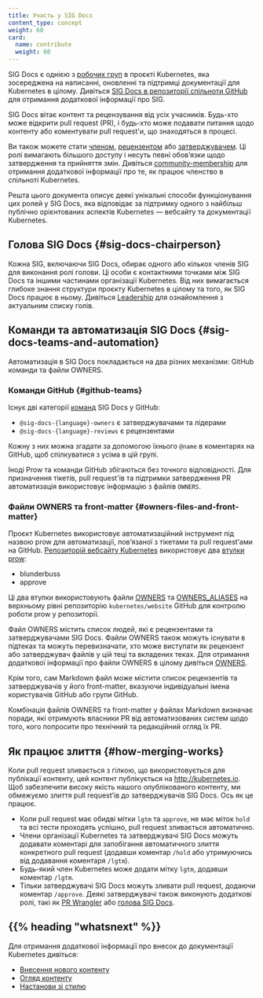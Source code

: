 ```yaml
---
title: Участь у SIG Docs
content_type: concept
weight: 60
card:
  name: contribute
  weight: 60
---
```


<!-- overview -->

SIG Docs є однією з [робочих груп](https://github.com/kubernetes/community/blob/master/sig-list.md) в проєкті Kubernetes, яка зосереджена на написанні, оновленні та підтримці документації для Kubernetes в цілому. Дивіться [SIG Docs в репозиторії спільноти GitHub](https://github.com/kubernetes/community/tree/master/sig-docs) для отримання додаткової інформації про SIG.

SIG Docs вітає контент та рецензування від усіх учасників. Будь-хто може відкрити pull request (PR), і будь-хто може подавати питання щодо контенту або коментувати pull request'и, що знаходяться в процесі.

Ви також можете стати [членом](/docs/contribute/participate/roles-and-responsibilities/#members), [рецензентом](/docs/contribute/participate/roles-and-responsibilities/#reviewers) або [затверджувачем](/docs/contribute/participate/roles-and-responsibilities/#approvers). Ці ролі вимагають більшого доступу і несуть певні обов’язки щодо затвердження та прийняття змін. Дивіться [community-membership](https://github.com/kubernetes/community/blob/master/community-membership.md) для отримання додаткової інформації про те, як працює членство в спільноті Kubernetes.

Решта цього документа описує деякі унікальні способи функціонування цих ролей у SIG Docs, яка відповідає за підтримку одного з найбільш публічно орієнтованих аспектів Kubernetes — вебсайту та документації Kubernetes.

<!-- body -->

## Голова SIG Docs {#sig-docs-chairperson}

Кожна SIG, включаючи SIG Docs, обирає одного або кількох членів SIG для виконання ролі голови. Ці особи є контактними точками між SIG Docs та іншими частинами організації Kubernetes. Від них вимагається глибоке знання структури проєкту Kubernetes в цілому та того, як SIG Docs працює в ньому. Дивіться [Leadership](https://github.com/kubernetes/community/tree/master/sig-docs#leadership) для ознайомлення з актуальним списку голів.

## Команди та автоматизація SIG Docs {#sig-docs-teams-and-automation}

Автоматизація в SIG Docs покладається на два різних механізми: GitHub команди та файли OWNERS.

### Команди GitHub {#github-teams}

Існує дві категорії [команд](https://github.com/orgs/kubernetes/teams?query=sig-docs) SIG Docs у GitHub:

- `@sig-docs-{language}-owners` є затверджувачами та лідерами
- `@sig-docs-{language}-reviews` є рецензентами

Кожну з них можна згадати за допомогою їхнього `@name` в коментарях на GitHub, щоб спілкуватися з усіма в цій групі.

Іноді Prow та команди GitHub збігаються без точного відповідності. Для призначення тікетів, pull request'ів та підтримки затвердження PR автоматизація використовує інформацію з файлів `OWNERS`.

### Файли OWNERS та front-matter {#owners-files-and-front-matter}

Проєкт Kubernetes використовує автоматизаційний інструмент під назвою prow для автоматизації, повʼязаної з тікетами та pull requestʼами на GitHub. [Репозиторій вебсайту Kubernetes](https://github.com/kubernetes/website) використовує два [втулки prow](https://github.com/kubernetes/test-infra/tree/master/prow/plugins):

- blunderbuss
- approve

Ці два втулки використовують файли [OWNERS](https://github.com/kubernetes/website/blob/main/OWNERS) та [OWNERS_ALIASES](https://github.com/kubernetes/website/blob/main/OWNERS_ALIASES) на верхньому рівні репозиторію `kubernetes/website` GitHub для контролю роботи prow у репозиторії.

Файл OWNERS містить список людей, які є рецензентами та затверджувачами SIG Docs. Файли OWNERS також можуть існувати в підтеках та можуть перевизначати, хто може виступати як рецензент або затверджувач файлів у цій теці та вкладених теках. Для отримання додаткової інформації про файли OWNERS в цілому дивіться [OWNERS](https://github.com/kubernetes/community/blob/master/contributors/guide/owners.md).

Крім того, сам Markdown файл може містити список рецензентів та затверджувачів у його front-matter, вказуючи індивідуальні імена користувачів GitHub або групи GitHub.

Комбінація файлів OWNERS та front-matter у файлах Markdown визначає поради, які отримують власники PR від автоматизованих систем щодо того, кого попросити про технічний та редакційний огляд їх PR.

## Як працює злиття {#how-merging-works}

Коли pull request зливається з гілкою, що використовується для публікації контенту, цей контент публікується на http://kubernetes.io. Щоб забезпечити високу якість нашого опублікованого контенту, ми обмежуємо злиття pull requestʼів до затверджувачів SIG Docs. Ось як це працює.

- Коли pull request має обидві мітки `lgtm` та `approve`, не має міток `hold` та всі тести проходять успішно, pull request зливається автоматично.
- Члени організації Kubernetes та затверджувачі SIG Docs можуть додавати коментарі для запобігання автоматичного злиття конкретного pull request (додавши коментар `/hold` або утримуючись від додавання коментаря `/lgtm`).
- Будь-який член Kubernetes може додати мітку `lgtm`, додавши коментар `/lgtm`.
- Тільки затверджувачі SIG Docs можуть зливати pull request, додаючи коментар `/approve`. Деякі затверджувачі також виконують додаткові ролі, такі як [PR Wrangler](/docs/contribute/participate/pr-wranglers/) або [голова SIG Docs](#sig-docs-chairperson).

## {{% heading "whatsnext" %}}

Для отримання додаткової інформації про внесок до документації Kubernetes дивіться:

- [Внесення нового контенту](/docs/contribute/new-content/)
- [Огляд контенту](/docs/contribute/review/reviewing-prs)
- [Настанови зі стилю](/docs/contribute/style/)
